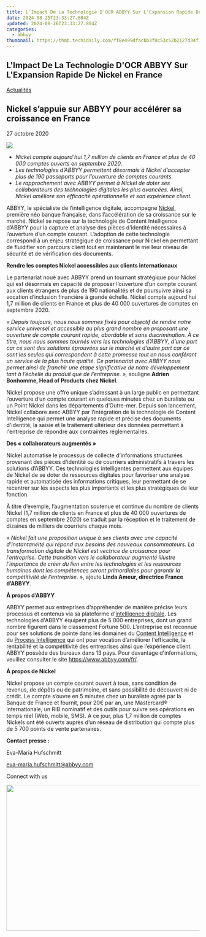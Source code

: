 ```yaml
---
title: L'Impact De La Technologie D'OCR ABBYY Sur L'Expansion Rapide De Nickel en France
date: 2024-08-25T23:33:27.804Z
updated: 2024-08-26T23:33:27.804Z
categories:
  - abbyy
thumbnail: https://thmb.techidaily.com/ff8e499dfacbb3f8c53c52b2127d34f19a999ba4d08ba1beb7fd17db0047dd1a.jpg
---
```


## L'Impact De La Technologie D'OCR ABBYY Sur L'Expansion Rapide De Nickel en France

[Actualités](https://tools.techidaily.com/abbyy/products/)

## Nickel s’appuie sur ABBYY pour accélérer sa croissance en France

27 octobre 2020

![](https://content.abbyy.com/-/media/project/abbyy/abbyy/branchtemplates/shutterstock_1272462163_1296-x-729.jpg?h=729&iar=0&w=1296)

* _Nickel compte aujourd’hui 1,7 million de clients en France et plus de 40 000 comptes ouverts en septembre 2020._
* _Les technologies d’ABBYY permettent désormais à Nickel d’accepter plus de 190 passeports pour l’ouverture de comptes courants._
* _Le rapprochement avec ABBYY permet à Nickel de doter ses collaborateurs des technologies digitales les plus avancées. Ainsi, Nickel améliore son efficacité opérationnelle et son expérience client._

ABBYY, le spécialiste de l’intelligence digitale, accompagne [Nickel,](https://nickel.eu/fr) première néo banque française, dans l’accélération de sa croissance sur le marché. Nickel se repose sur la technologie de Content Intelligence d’ABBYY pour la capture et analyse des pièces d’identité nécessaires à l’ouverture d’un compte courant. L’adoption de cette technologie correspond à un enjeu stratégique de croissance pour Nickel en permettant de fluidifier son parcours client tout en maintenant le meilleur niveau de sécurité et de vérification des documents.

**Rendre les comptes Nickel accessibles aux clients internationaux**

Le partenariat noué avec ABBYY prend un tournant stratégique pour Nickel qui est désormais en capacité de proposer l’ouverture d’un compte courant aux clients étrangers de plus de 190 nationalités et de poursuivre ainsi sa vocation d’inclusion financière à grande échelle. Nickel compte aujourd’hui 1,7 million de clients en France et plus de 40 000 ouvertures de comptes en septembre 2020.

_« Depuis toujours, nous nous sommes fixés pour objectif de rendre notre service universel et accessible au plus grand nombre en proposant une ouverture de compte courant rapide, abordable et sans discrimination. À ce titre, nous nous sommes tournés vers les technologies d’ABBYY, d’une part car ce sont des solutions éprouvées sur le marché et d’autre part car ce sont les seules qui correspondent à cette promesse tout en nous conférant un service de la plus haute qualité. Ce partenariat avec ABBYY nous permet ainsi de franchir une étape significative de notre développement tant à l’échelle du produit que de l’entreprise. »,_ souligne **Adrien Bonhomme, Head of Products chez Nickel**.

Nickel propose une offre unique s’adressant à un large public en permettant l’ouverture d’un compte courant en quelques minutes chez un buraliste ou un Point Nickel dans les départements d’Outre-mer. Depuis son lancement, Nickel collabore avec ABBYY par l’intégration de la technologie de Content Intelligence qui permet une analyse rapide et précise des documents d'identité, la saisie et le traitement ultérieur des données permettant à l'entreprise de répondre aux contraintes réglementaires.

**Des « collaborateurs augmentés »**

Nickel automatise le processus de collecte d’informations structurées provenant des pièces d’identité ou de courriers administratifs à travers les solutions d’ABBYY. Ces technologies intelligentes permettent aux équipes de Nickel de se doter de ressources digitales pour favoriser une analyse rapide et automatisée des informations critiques, leur permettant de se recentrer sur les aspects les plus importants et les plus stratégiques de leur fonction.

À titre d’exemple, l’augmentation soutenue et continue du nombre de clients Nickel (1,7 million de clients en France et plus de 40 000 ouvertures de comptes en septembre 2020) se traduit par la réception et le traitement de dizaines de milliers de courriers chaque mois.

_« Nickel fait une proposition unique à ses clients avec une capacité d’instantanéité qui répond aux besoins des nouveaux consommateurs. La transformation digitale de Nickel est vectrice de croissance pour l’entreprise. Cette transition vers le collaborateur augmenté illustre l’importance de créer du lien entre les technologies et les ressources humaines dont les compétences seront primordiales pour garantir la compétitivité de l’entreprise. »_, ajoute **Linda Ameur, directrice France d’ABBYY**.

**À propos d’ABBYY**

ABBYY permet aux entreprises d’appréhender de manière précise leurs processus et contenus via sa plateforme d'[intelligence digitale](https://tools.techidaily.com/abbyy/products/). Les technologies d'ABBYY équipent plus de 5 000 entreprises, dont un grand nombre figurent dans le classement Fortune 500\. L’entreprise est reconnue pour ses solutions de pointe dans les domaines du [Content Intelligence](https://tools.techidaily.com/abbyy/products/) et du [Process Intelligence](https://tools.techidaily.com/abbyy/products/) qui ont pour vocation d’améliorer l'efficacité, la rentabilité et la compétitivité des entreprises ainsi que l’expérience client. ABBYY possède des bureaux dans 13 pays. Pour davantage d'informations, veuillez consulter le site <https://www.abbyy.com/fr/>.

**À propos de Nickel**

Nickel propose un compte courant ouvert à tous, sans condition de revenus, de dépôts ou de patrimoine, et sans possibilité de découvert ni de crédit. Le compte s’ouvre en 5 minutes chez un buraliste agréé par la Banque de France et fournit, pour 20€ par an, une Mastercard® internationale, un RIB nominatif et des outils pour suivre ses opérations en temps réel (Web, mobile, SMS). A ce jour, plus 1,7 million de comptes Nickels ont été ouverts auprès d’un réseau de distribution qui compte plus de 5 700 points de vente partenaires.

**Contact presse :**

Eva-Maria Hufschmitt

[eva-maria.hufschmitt@abbyy.com](https://tools.techidaily.com/abbyy/products/)

Connect with us

<ins class="adsbygoogle"
     style="display:block"
     data-ad-format="autorelaxed"
     data-ad-client="ca-pub-7571918770474297"
     data-ad-slot="1223367746"></ins>



<ins class="adsbygoogle"
     style="display:block"
     data-ad-client="ca-pub-7571918770474297"
     data-ad-slot="8358498916"
     data-ad-format="auto"
     data-full-width-responsive="true"></ins>

<!-- affiliate ads begin -->
<a href="https://twopages.pxf.io/c/5597632/2016067/18544" target="_top" id="2016067"><img src="//a.impactradius-go.com/display-ad/18544-2016067" border="0" alt="" width="1020" height="380"/></a><img height="0" width="0" src="https://imp.pxf.io/i/5597632/2016067/18544" style="position:absolute;visibility:hidden;" border="0" />
<!-- affiliate ads end -->

